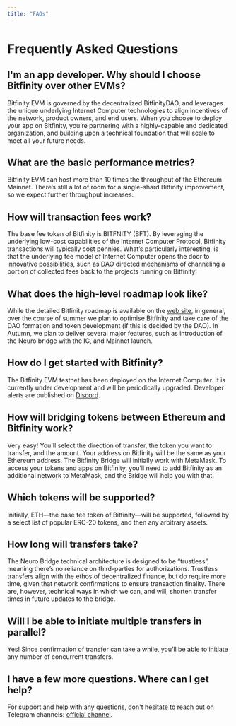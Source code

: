 ```yaml
---
title: "FAQs"
---
```


# Frequently Asked Questions

## I'm an app developer. Why should I choose Bitfinity over other EVMs?

Bitfinity EVM is governed by the decentralized BitfinityDAO, and leverages the unique underlying Internet Computer technologies to
align incentives of the network, product owners, and end users.
When you choose to deploy your app on Bitfinity, you’re partnering with a highly-capable and dedicated organization, and
building upon a technical foundation that will scale to meet all your future needs.

## What are the basic performance metrics?

Bitfinity EVM can host more than 10 times the throughput of the Ethereum Mainnet.
There’s still a lot of room for a single-shard Bitfinity improvement, so we expect further throughput increases.

## How will transaction fees work?

The base fee token of Bitfinity is BITFNITY (BFT).
By leveraging the underlying low-cost capabilities of the Internet Computer Protocol, Bitfinity transactions will typically cost pennies.
What’s particularly interesting, is that the underlying fee model of Internet Computer opens the door to innovative possibilities, such as
DAO directed mechanisms of channeling a portion of collected fees back to the projects running on Bitfinity!

## What does the high-level roadmap look like?

While the detailed Bitfinity roadmap is available on the [web site], in general,
over the course of summer we plan to optimise Bitfinity and take care of the DAO formation and token development (if this is decided by the DAO).
In Autumn, we plan to deliver several major features, such as introduction of the Neuro bridge with the IC, and Mainnet launch.

[web site]:  https://bitfinity.network/about

## How do I get started with Bitfinity?

The Bitfinity EVM testnet has been deployed on the Internet Computer. It is currently under development and will be periodically upgraded. Developer alerts are published on [Discord].

[Discord]: https://discord.com/invite/bitfinity

## How will bridging tokens between Ethereum and Bitfinity work?

Very easy! You'll select the direction of transfer, the token you want to transfer, and the amount.
Your address on Bitfinity will be the same as your Ethereum address. The Bitfinity Bridge will initially work with MetaMask.
To access your tokens and apps on Bitfinity, you’ll need to add Bitfinity as an additional network to MetaMask, and the Bridge will help you with that.

## Which tokens will be supported?

Initially, ETH—the base fee token of Bitfinity—will be supported, followed by a select list of popular ERC-20 tokens, and then any arbitrary assets.

## How long will transfers take?

The Neuro Bridge technical architecture is designed to be “trustless”, meaning there’s no reliance on third-parties for authorizations.
Trustless transfers align with the ethos of decentralized finance, but do require more time, given that network confirmations to ensure transaction finality.
There are, however, technical ways in which we can, and will, shorten transfer times in future updates to the bridge.

## Will I be able to initiate multiple transfers in parallel?

Yes! Since confirmation of transfer can take a while, you’ll be able to initiate any number of concurrent transfers.

## I have a few more questions. Where can I get help?

For support and help with any questions, don't hesitate to reach out on Telegram channels: [official channel].

[official channel]:    https://t.me/infinityswapofficial
